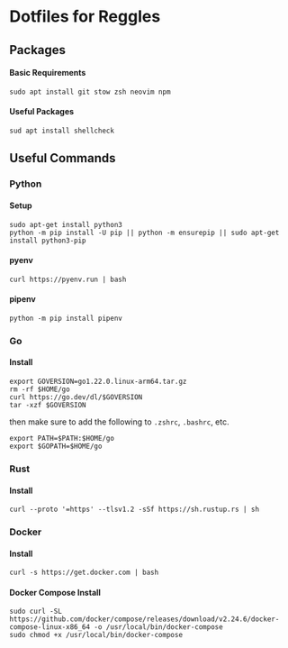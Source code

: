 # Dotfiles for Reggles

## Packages
#### Basic Requirements
    sudo apt install git stow zsh neovim npm
#### Useful Packages
    sud apt install shellcheck

## Useful Commands 

### Python

#### Setup
```
sudo apt-get install python3
python -m pip install -U pip || python -m ensurepip || sudo apt-get install python3-pip
```

#### pyenv
    curl https://pyenv.run | bash

#### pipenv
    python -m pip install pipenv

### Go
#### Install
```
export GOVERSION=go1.22.0.linux-arm64.tar.gz
rm -rf $HOME/go
curl https://go.dev/dl/$GOVERSION
tar -xzf $GOVERSION
```

then make sure to add the following to `.zshrc`, `.bashrc`, etc.

```
export PATH=$PATH:$HOME/go
export $GOPATH=$HOME/go
```

### Rust
#### Install
    curl --proto '=https' --tlsv1.2 -sSf https://sh.rustup.rs | sh

### Docker
#### Install
    curl -s https://get.docker.com | bash

#### Docker Compose Install
```
sudo curl -SL https://github.com/docker/compose/releases/download/v2.24.6/docker-compose-linux-x86_64 -o /usr/local/bin/docker-compose
sudo chmod +x /usr/local/bin/docker-compose
```
